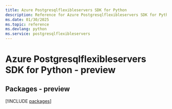 ```yaml
---
title: Azure Postgresqlflexibleservers SDK for Python
description: Reference for Azure Postgresqlflexibleservers SDK for Python
ms.date: 01/30/2025
ms.topic: reference
ms.devlang: python
ms.service: postgresqlflexibleservers
---
```

# Azure Postgresqlflexibleservers SDK for Python - preview
## Packages - preview
[!INCLUDE [packages](postgresqlflexibleservers-index.md)]